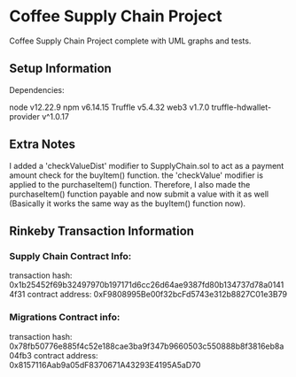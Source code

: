 # Coffee Supply Chain Project

Coffee Supply Chain Project complete with UML graphs and tests.


## Setup Information

Dependencies:

node v12.22.9
npm v6.14.15
Truffle v5.4.32
web3 v1.7.0
truffle-hdwallet-provider v^1.0.17


## Extra Notes

I added a 'checkValueDist' modifier to SupplyChain.sol to act as a payment amount check for the buyItem() function. the 'checkValue' modifier is applied to the purchaseItem() function. Therefore, I also made the purchaseItem() function payable and now submit a value with it as well (Basically it works the same way as the buyItem() function now).


## Rinkeby Transaction Information

### Supply Chain Contract Info:
transaction hash: 0x1b25452f69b32497970b197171d6cc26d64ae9387fd80b134737d78a01414f31
contract address: 0xF9808995Be00f32bcFd5743e312b8827C01e3B79


### Migrations Contract info:
transaction hash: 0x78fb50776e885f4c52e188cae3ba9f347b9660503c550888b8f3816eb8a04fb3
contract address: 0x8157116Aab9a05dF8370671A43293E4195A5aD70
